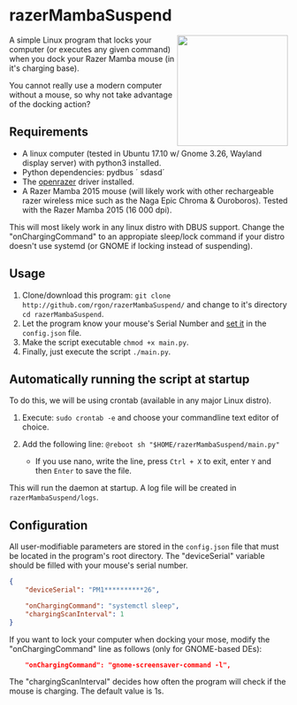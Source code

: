 # razerMambaSuspend

<img src="https://user-images.githubusercontent.com/25673263/34489878-2ecf1a26-efde-11e7-9153-d95760882859.png" data-canonical-src="https://assets.razerzone.com/eeimages/products/22332/razer-mamba-gallery-02.png" width="200" align="right" />

A simple Linux program that locks your computer (or executes any given command) when you dock your Razer Mamba mouse (in it's charging base).

You cannot really use a modern computer without a mouse, so why not take advantage of the docking action?

## Requirements
* A linux computer (tested in Ubuntu 17.10 w/ Gnome 3.26, Wayland display server) with python3 installed.
* Python dependencies: pydbus ´ sdasd´ 
* The [openrazer](https://openrazer.github.io/) driver installed.
* A Razer Mamba 2015 mouse (will likely work with other rechargeable razer wireless mice such as the Naga Epic Chroma & Ouroboros). Tested with the Razer Mamba 2015 (16 000 dpi).

This will most likely work in any linux distro with DBUS support. Change the "onChargingCommand" to an appropiate sleep/lock command if your distro doesn't use systemd (or GNOME if locking instead of suspending).

## Usage
1. Clone/download this program: `git clone http://github.com/rgon/razerMambaSuspend/` and change to it's directory `cd razerMambaSuspend`.
2. Let the program know your mouse's Serial Number and [set it](#configuration) in the `config.json` file.
3. Make the script executable `chmod +x main.py`.
4. Finally, just execute the script `./main.py`.

## Automatically running the script at startup
To do this, we will be using crontab (available in any major Linux distro).

1. Execute: `sudo crontab -e` and choose your commandline text editor of choice. 

2. Add the following line: `@reboot sh "$HOME/razerMambaSuspend/main.py"`
   * If you use nano, write the line, press `Ctrl + X` to exit, enter `Y` and then `Enter` to save the file.

This will run the daemon at startup. A log file will be created in `razerMambaSuspend/logs`.

## Configuration
All user-modifiable parameters are stored in the `config.json` file that must be located in the program's root directory.
The "deviceSerial" variable should be filled with your mouse's serial number.

```json
{
    "deviceSerial": "PM1**********26",

    "onChargingCommand": "systemctl sleep",
    "chargingScanInterval": 1
}
```

If you want to lock your computer when docking your mose, modify the "onChargingCommand" line as follows (only for GNOME-based DEs):

```json
    "onChargingCommand": "gnome-screensaver-command -l",
```

The "chargingScanInterval" decides how often the program will check if the mouse is charging. The default value is 1s.
